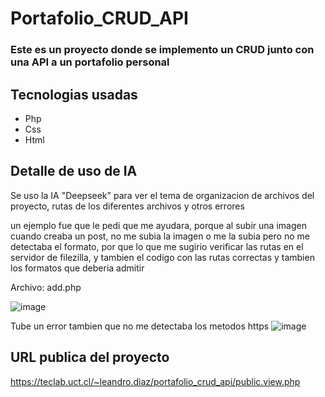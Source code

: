 # Portafolio_CRUD_API

### Este es un proyecto donde se implemento un CRUD junto con una API a un portafolio personal

## Tecnologias usadas
- Php
- Css
- Html

## Detalle de uso de IA

Se uso la IA "Deepseek" para ver el tema de organizacion de archivos del proyecto, rutas de los diferentes archivos y otros errores

un ejemplo fue que le pedi que me ayudara, porque al subir una imagen cuando creaba un post, no me subia la imagen o me la subia pero no me detectaba el formato, por que lo que me sugirio verificar las rutas en el servidor de filezilla, y tambien el codigo con las rutas correctas y tambien los formatos que deberia admitir

Archivo: add.php

![image](https://github.com/user-attachments/assets/0c44a6d1-e953-4e5f-89a7-491a52941970)

Tube un error tambien que no me detectaba los metodos https
![image](https://github.com/user-attachments/assets/83cd4196-e67f-4132-a085-0a715db8081f)




## URL publica del proyecto
https://teclab.uct.cl/~leandro.diaz/portafolio_crud_api/public.view.php
